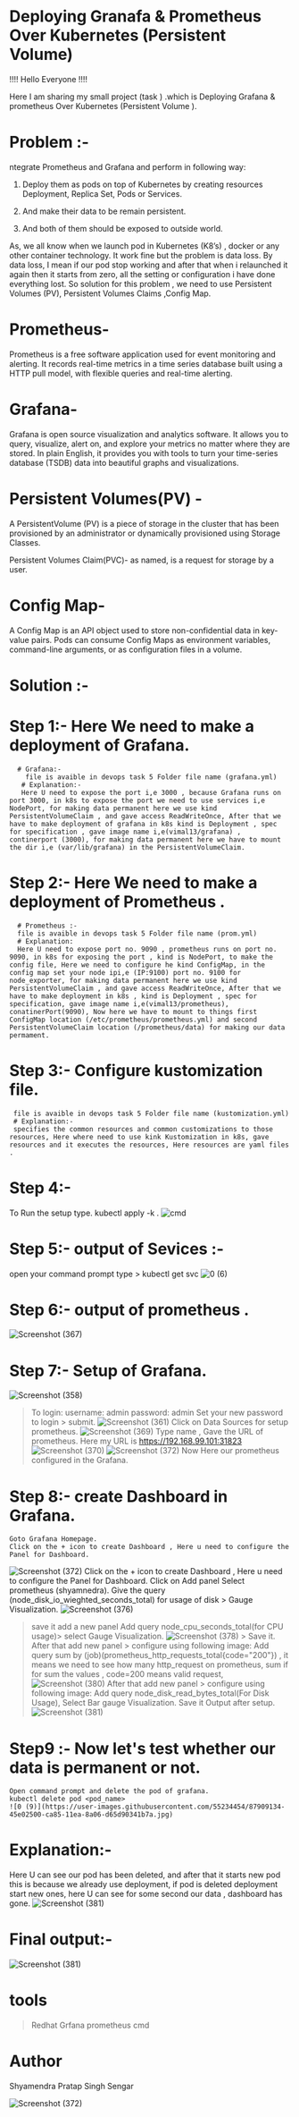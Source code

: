 # Deploying Granafa & Prometheus Over Kubernetes (Persistent Volume)
!!!! Hello Everyone !!!!

Here I am sharing my small project (task ) .which is Deploying Grafana & prometheus Over Kubernetes (Persistent Volume ).
# Problem :- 
ntegrate Prometheus and Grafana and perform in following way:

1. Deploy them as pods on top of Kubernetes by creating resources Deployment, Replica Set, Pods or Services.

2. And make their data to be remain persistent.

3. And both of them should be exposed to outside world.

As, we all know when we launch pod in Kubernetes (K8’s) , docker or any other container technology. It work fine but the problem is data loss. By data loss, I mean if our pod stop working and after that when i relaunched it again then it starts from zero, all the setting or configuration i have done everything lost. So solution for this problem , we need to use Persistent Volumes (PV), Persistent Volumes Claims ,Config Map.
# Prometheus-
Prometheus is a free software application used for event monitoring and alerting. It records real-time metrics in a time series database built using a HTTP pull model, with flexible queries and real-time alerting.
# Grafana- 
Grafana is open source visualization and analytics software. It allows you to query, visualize, alert on, and explore your metrics no matter where they are stored. In plain English, it provides you with tools to turn your time-series database (TSDB) data into beautiful graphs and visualizations.
# Persistent Volumes(PV) - 
A PersistentVolume (PV) is a piece of storage in the cluster that has been provisioned by an administrator or dynamically provisioned using Storage Classes.

Persistent Volumes Claim(PVC)- as named, is a request for storage by a user.
# Config Map-
 A Config Map is an API object used to store non-confidential data in key-value pairs. Pods can consume Config Maps as environment variables, command-line arguments, or as configuration files in a volume.
 # Solution :-
   # Step 1:- Here We need to make a deployment of Grafana.
      # Grafana:-
        file is avaible in devops task 5 Folder file name (grafana.yml)
       # Explanation:-
       Here U need to expose the port i,e 3000 , because Grafana runs on port 3000, in k8s to expose the port we need to use services i,e NodePort, for making data permanent here we use kind PersistentVolumeClaim , and gave access ReadWriteOnce, After that we have to make deployment of grafana in k8s kind is Deployment , spec for specification , gave image name i,e(vimal13/grafana) , continerport (3000), for making data permanent here we have to mount the dir i,e (var/lib/grafana) in the PersistentVolumeClaim.
   
   # Step 2:- Here We need to make a deployment of Prometheus .
      # Prometheus :-
      file is avaible in devops task 5 Folder file name (prom.yml)
      # Explanation:
      Here U need to expose port no. 9090 , prometheus runs on port no. 9090, in k8s for exposing the port , kind is NodePort, to make the config file, Here we need to configure he kind ConfigMap, in the config map set your node ipi,e (IP:9100) port no. 9100 for node_exporter, for making data permanent here we use kind PersistentVolumeClaim , and gave access ReadWriteOnce, After that we have to make deployment in k8s , kind is Deployment , spec for specification, gave image name i,e(vimal13/prometheus), conatinerPort(9090), Now here we have to mount to things first ConfigMap location (/etc/prometheus/prometheus.yml) and second PersistentVolumeClaim location (/prometheus/data) for making our data permament.
   # Step 3:- Configure kustomization file.
     file is avaible in devops task 5 Folder file name (kustomization.yml)
     # Explanation:-
     specifies the common resources and common customizations to those resources, Here where need to use kink Kustomization in k8s, gave resources and it executes the resources, Here resources are yaml files .

# Step 4:-
To Run the setup type. 
   kubectl apply -k .
 ![cmd](https://user-images.githubusercontent.com/55234454/87907826-f39e0480-ca82-11ea-98e8-ff1d0feba4db.jpg)
 # Step 5:- output of Sevices :-
  open your command prompt type >
    kubectl get svc
    ![0 (6)](https://user-images.githubusercontent.com/55234454/87907904-1cbe9500-ca83-11ea-973f-d2007948e3e9.jpg)
  # Step 6:- output of prometheus .
  ![Screenshot (367)](https://user-images.githubusercontent.com/55234454/87907966-41b30800-ca83-11ea-9181-786246ebc3e9.png)
# Step 7:- Setup of Grafana.
![Screenshot (358)](https://user-images.githubusercontent.com/55234454/87908107-8343b300-ca83-11ea-93f6-3a16c326a7d6.png)
>To login:
  >username: admin
  >password: admin
  >Set your new password to login > submit.
  ![Screenshot (361)](https://user-images.githubusercontent.com/55234454/87908241-b4bc7e80-ca83-11ea-9198-5dc98823bb3e.png)
Click on Data Sources for setup prometheus.
  ![Screenshot (369)](https://user-images.githubusercontent.com/55234454/87908332-d453a700-ca83-11ea-93d0-7b2d8bf9b772.png)
Type name , Gave the URL of prometheus.
Here my URL is https://192.168.99.101:31823
 ![Screenshot (370)](https://user-images.githubusercontent.com/55234454/87908393-ed5c5800-ca83-11ea-9aab-6c7166a83e59.png)
 ![Screenshot (372)](https://user-images.githubusercontent.com/55234454/87908433-fea56480-ca83-11ea-84ca-f24ed16ad22d.png)
 Now Here our prometheus configured in the Grafana.
 # Step 8:- create Dashboard in Grafana.
    Goto Grafana Homepage.
    Click on the + icon to create Dashboard , Here u need to configure the Panel for Dashboard.
 ![Screenshot (372)](https://user-images.githubusercontent.com/55234454/87908590-4d52fe80-ca84-11ea-8f93-65cee3e60a44.png)
      Click on the + icon to create Dashboard , Here u need to configure the Panel for Dashboard.
     Click on Add panel 
     Select prometheus (shyamnedra).
     Give the query (node_disk_io_wieghted_seconds_total) for usage of disk > Gauge Visualization.
![Screenshot (376)](https://user-images.githubusercontent.com/55234454/87908646-6bb8fa00-ca84-11ea-84a7-1918d3c099a6.png)
   > save it
   > add a new panel
   > Add query node_cpu_seconds_total(for CPU usage)> select Gauge Visualization.
  ![Screenshot (378)](https://user-images.githubusercontent.com/55234454/87908845-c2becf00-ca84-11ea-9bef-e2fb1dd2074d.png)
    > Save it.
 > After that add new panel > configure using following image:
 > Add query sum by (job)(prometheus_http_requests_total{code="200"}) , it means we need to see how many http_request on prometheus, sum if for sum the values , code=200 means valid request,
![Screenshot (380)](https://user-images.githubusercontent.com/55234454/87908915-e2ee8e00-ca84-11ea-89d5-4cb3f5516f3e.png)
  > After that add new panel > configure using following image:
  > Add query node_disk_read_bytes_total(For Disk Usage), Select Bar gauge Visualization.
  > Save it
  > Output after setup.
  ![Screenshot (381)](https://user-images.githubusercontent.com/55234454/87909022-129d9600-ca85-11ea-8b9d-6a7de5aa2d8f.png)
# Step9 :- Now let's test whether our data is permanent or not.
    Open command prompt and delete the pod of grafana.
    kubectl delete pod <pod_name>
    ![0 (9)](https://user-images.githubusercontent.com/55234454/87909134-45e02500-ca85-11ea-8a06-d65d90341b7a.jpg)
 # Explanation:-
Here U can see our pod has been deleted, and after that it starts new pod this is because we already use deployment, if pod is deleted deployment start new ones, here U can see for some second our data , dashboard has gone.
![Screenshot (381)](https://user-images.githubusercontent.com/55234454/87909207-70ca7900-ca85-11ea-8382-76d1f4beaa1c.png)
# Final output:-
  ![Screenshot (381)](https://user-images.githubusercontent.com/55234454/87909207-70ca7900-ca85-11ea-8382-76d1f4beaa1c.png)
 # tools
  > Redhat
  > Grfana
  > prometheus
  > cmd 
 # Author 
   Shyamendra Pratap Singh Sengar
 
 ![Screenshot (372)](https://user-images.githubusercontent.com/55234454/87908433-fea56480-ca83-11ea-84ca-f24ed16ad22d.png)


